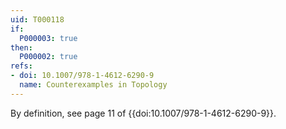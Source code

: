 ```yaml
---
uid: T000118
if:
  P000003: true
then:
  P000002: true
refs:
- doi: 10.1007/978-1-4612-6290-9
  name: Counterexamples in Topology
---
```


By definition, see page 11 of {{doi:10.1007/978-1-4612-6290-9}}.
